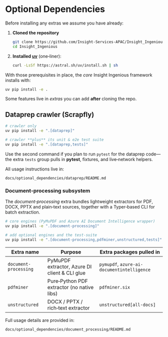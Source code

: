 # Optional Dependencies

Before installing any extras we assume you have already:

1. **Cloned the repository**

   ```bash
   git clone https://github.com/Insight-Services-APAC/Insight_Ingenious.git
   cd Insight_Ingenious
   ```
2. **Installed [uv](https://github.com/astral-sh/uv)** (one‑liner):

   ```bash
   curl -LsSf https://astral.sh/uv/install.sh | sh
   ```

With those prerequisites in place, the *core* Insight Ingenious framework installs with:

```bash
uv pip install -e .
```

Some features live in *extras* you can add **after** cloning the repo.

## Dataprep crawler (Scrapfly)

```bash
# crawler only
uv pip install -e ".[dataprep]"

# crawler **plus** its unit & e2e test suite
uv pip install -e ".[dataprep,tests]"
```

Use the second command if you plan to run `pytest` for the dataprep code—the extra `tests` group pulls in **pytest**, fixtures, and live‑network helpers.

All usage instructions live in:

```
docs/optional_dependencies/dataprep/README.md
```

### Document‑processing subsystem

The *document‑processing* extra bundles lightweight extractors for PDF, DOCX, PPTX and plain‑text sources, together with a Typer‑based CLI for batch extraction.

```bash
# core engines (PyMuPDF and Azure AI Document Intelligence wrapper)
uv pip install -e ".[document-processing]"

# add optional engines and the test‑suite
uv pip install -e ".[document-processing,pdfminer,unstructured,tests]"
```

| Extra name            | Purpose                                       | Extra packages pulled in                   |
| --------------------- | --------------------------------------------- | ------------------------------------------ |
| `document-processing` | PyMuPDF extractor, Azure DI client & CLI glue | `pymupdf`, `azure-ai-documentintelligence` |
| `pdfminer`            | Pure‑Python PDF extractor (no native libs)    | `pdfminer.six`                             |
| `unstructured`        | DOCX / PPTX / rich‑text extractor             | `unstructured[all-docs]`                   |

Full usage details are provided in:

```
docs/optional_dependencies/document_processing/README.md
```
